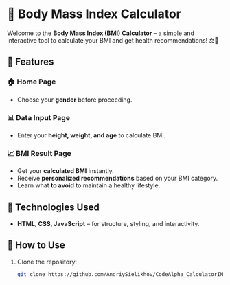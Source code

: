 # 🧮 Body Mass Index Calculator  

Welcome to the **Body Mass Index (BMI) Calculator** – a simple and interactive tool to calculate your BMI and get health recommendations! ⚖️💪  

## 🌟 Features  

### 🏠 Home Page  
- Choose your **gender** before proceeding.  

### 📊 Data Input Page  
- Enter your **height, weight, and age** to calculate BMI.  

### 📈 BMI Result Page  
- Get your **calculated BMI** instantly.  
- Receive **personalized recommendations** based on your BMI category.  
- Learn what **to avoid** to maintain a healthy lifestyle.  

## 🚀 Technologies Used  
- **HTML, CSS, JavaScript** – for structure, styling, and interactivity.  

## 📌 How to Use  
1. Clone the repository:  
   ```sh
   git clone https://github.com/AndriySielikhov/CodeAlpha_CalculatorIMD_AndriiSielikhov.git

